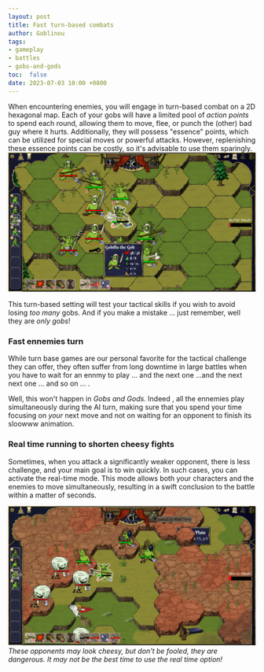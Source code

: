 ```yaml
---
layout: post
title: Fast turn-based combats
author: Goblinou
tags:
- gameplay
- battles
- gobs-and-gods
toc:  false
date: 2023-07-03 10:00 +0800
---
```



When encountering enemies, you will engage in turn-based combat on a 2D hexagonal map. Each of your gobs will have a limited pool of *action points* to spend each round, allowing them to move, flee, or punch the (other) bad guy where it hurts. Additionally, they will possess "essence" points, which can be utilized for special moves or powerful attacks. However, replenishing these essence points can be costly, so it's advisable to use them sparingly.
![image](\assets\images\screenshot_fight.jpeg)

This turn-based setting will test your tactical skills if you wish to avoid losing *too many* gobs. And if you make a mistake ... just remember, well they are *only gobs*! 


### Fast ennemies turn 
While turn base games are our personal favorite for the tactical challenge they can offer, they often suffer from long downtime in large battles when you have to wait for an ennmy to play ... and the next one ...and the next next one ... and so on ... .

Well, this won't happen in *Gobs and Gods*.
Indeed , all the ennemies play simultaneously during the AI turn, making sure that you spend your time focusing on *your* next move and not on waiting for an opponent to finish its sloowww animation.

###  Real time running to shorten cheesy fights


Sometimes, when you attack a significantly weaker opponent, there is less challenge, and your main goal is to win quickly. In such cases, you can activate the real-time mode. This mode allows both your characters and the enemies to move simultaneously, resulting in a swift conclusion to the battle within a matter of seconds.

![image](\assets\images\screenshot_cheesy_battle.jpeg) *These opponents may look cheesy, but don't be fooled, they are dangerous. It may not be the best time to use the real time option!*




